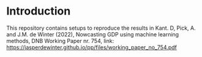 # Introduction 
This repository contains setups to reproduce the results in Kant. D, Pick, A. and J.M. de Winter (2022), Nowcasting GDP using machine learning methods, DNB Working Paper nr. 754, link: https://jasperdewinter.github.io/pp/files/working_paper_no_754.pdf